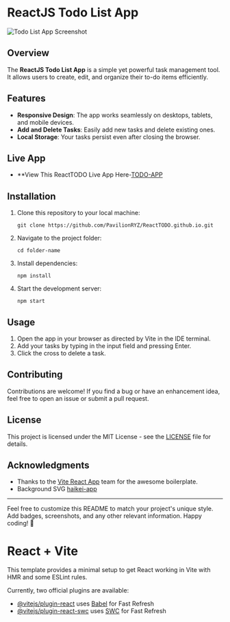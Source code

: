
# ReactJS Todo List App

![Todo List App Screenshot](https://github.com/PavilionRYZ/ReactTODO.github.io/assets/72126523/80c37910-a256-49ab-ad37-84a94fd44ce9)


## Overview

The **ReactJS Todo List App** is a simple yet powerful task management tool. It allows users to create, edit, and organize their to-do items efficiently.
## Features

- **Responsive Design**: The app works seamlessly on desktops, tablets, and mobile devices.
- **Add and Delete Tasks**: Easily add new tasks and delete existing ones.
- **Local Storage**: Your tasks persist even after closing the browser.

## Live App

- **View This ReactTODO Live App Here-[TODO-APP](https://65c23e33dd138d0c346e0f18--loquacious-truffle-da2c10.netlify.app/) 

## Installation

1. Clone this repository to your local machine:

   ```
   git clone https://github.com/PavilionRYZ/ReactTODO.github.io.git
   ```

2. Navigate to the project folder:

   ```
   cd folder-name
   ```

3. Install dependencies:

   ```
   npm install
   ```

4. Start the development server:

   ```
   npm start
   ```

## Usage

1. Open the app in your browser as directed by Vite in the IDE terminal.
2. Add your tasks by typing in the input field and pressing Enter.
3. Click the cross to delete a task.

## Contributing

Contributions are welcome! If you find a bug or have an enhancement idea, feel free to open an issue or submit a pull request.

## License

This project is licensed under the MIT License - see the [LICENSE](LICENSE) file for details.

## Acknowledgments

- Thanks to the [Vite React App](https://vitejs.dev/guide/) team for the awesome boilerplate.
- Background SVG [haikei-app](https://app.haikei.app/)

---

Feel free to customize this README to match your project's unique style. Add badges, screenshots, and any other relevant information. Happy coding! 🚀
# React + Vite

This template provides a minimal setup to get React working in Vite with HMR and some ESLint rules.

Currently, two official plugins are available:

- [@vitejs/plugin-react](https://github.com/vitejs/vite-plugin-react/blob/main/packages/plugin-react/README.md) uses [Babel](https://babeljs.io/) for Fast Refresh
- [@vitejs/plugin-react-swc](https://github.com/vitejs/vite-plugin-react-swc) uses [SWC](https://swc.rs/) for Fast Refresh
